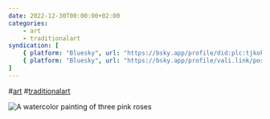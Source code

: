 ```yaml
---
date: 2022-12-30T00:00:00+02:00
categories:
    - art
    - traditionalart
syndication: [
    { platform: "Bluesky", url: "https://bsky.app/profile/did:plc:tjkokzqdnfzzlaxdjjzzzi5b/post/3k5xaqsxgls2x", hidden: true },
    { platform: "Bluesky", url: "https://bsky.app/profile/vali.link/post/3k5xaqsxgls2x" }
]
---
```

#<a href="/categories/art" class="p-category">art</a> #<a href="/categories/traditionalart" class="p-category">traditionalart</a>

<img src="/posts/2022-12-30_0000/roses.jpeg" alt="A watercolor painting of three pink roses">
